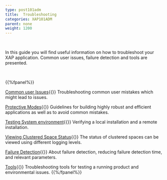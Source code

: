 ```yaml
---
type: post101adm
title:  Troubleshooting
categories: XAP101ADM
parent: none
weight: 1200
---
```


<br>

In this guide you will find useful information on how to troubleshoot your XAP application. Common user issues, failure detection and tools are presented.

<br>

 {{%fpanel%}}

[Common user Issues](./troubleshooting-common-user-issues.html){{<wbr>}}
Troubleshooting common user mistakes which might lead to issues.

[Protective Modes](./troubleshooting-protective-modes.html){{<wbr>}}
Guidelines for building highly  robust and efficient applications as well as to avoid common mistakes.

[Testing System environment](./troubleshooting-testing-system-environment.html){{<wbr>}}
Verifying a local installation and a remote installation.

[Viewing Clustered Space Status](./troubleshooting-viewing-clustered-space-status.html){{<wbr>}}
The status of clustered spaces can be viewed using different logging levels.

[Failure Detection](./troubleshooting-failure-detection.html){{<wbr>}}
About failure detection, reducing failure detection time, and relevant parameters.

[Tools](./troubleshooting-tools.html){{<wbr>}}
Troubleshooting tools for testing a running product and environmental issues.
{{%/fpanel%}}
